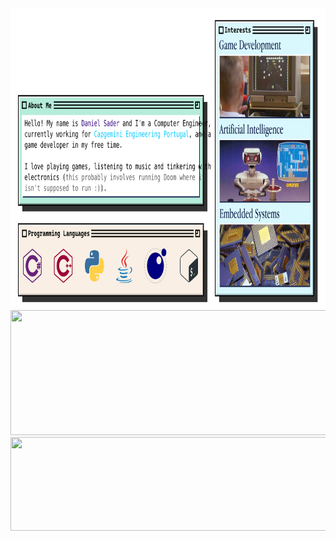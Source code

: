<div>
    <img src="content.svg" width="840" height="480">
    <img src="https://spotireadme.vercel.app/api/spotify" width="840" height="200">
    <img src="https://lyricsdepot.vercel.app/api/lyrics" width="840" height="150">
</div>
